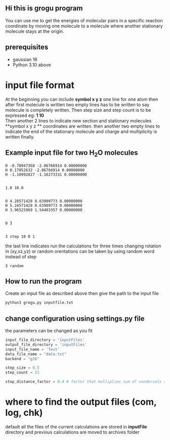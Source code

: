 ## Hi this is grogu program 
You can use me to get the energies of molecular pairs in a specific reaction coordinate by moving one molecule to a molecule where another stationary molecule stays at the origin. 
## prerequisites 

 * gaussian 16
 * Python 3.10 above

# input file format 
At the beginning you can include **symbol x y z** one line for one atom then after first molecule is written two empty lines has to be written to say molecule is completely written.
Then step size and step count is to be expressed eg: **1 10** \
Then another 2 lines to indicate new section and stationary molecules **symbol x y z ** coordinates are written. then another two empty lines to indicate the end of the stationary molecule and charge and multiplicity is written finally.

## Example input file for two H<sub>2</sub>O molecules
```
O -0.78947368 -2.06766914 0.00000000
H 0.17052632 -2.06766914 0.00000000
H -1.10992827 -1.16273331 0.00000000


1.0 10.0


O 4.28571428 0.63909773 0.00000000
H 5.24571428 0.63909773 0.00000000
H 3.96525969 1.54403357 0.00000000


0 3


3 step 10 0 1
```
the last line indicates run the calculations for three times changing rotation in (xy,xz,yz)
or random orentations can be taken by using random word instead of step
```
3 random
```
## How to run the program 
Create an input file as described above then give the path to the input file
```bash
python3 grogu.py inputfile.txt
```


## change configuration using settings.py file
the parameters can be changed as you fit
```python
input_file_directory = 'inputFiles'
output_file_directory = 'inputFiles'
input_file_name = 'Test'
data_file_name = "data.txt"
backend = "g16"

step_size = 0.5 
step_count = 21

stop_distance_factor = 0.4 # factor that multiplies sum of vandervals radius

```
# where to find the output files (com, log, chk)
default all the files of the current calculations are stored in **inputFile** directory and previous calculations are moved to archives folder




